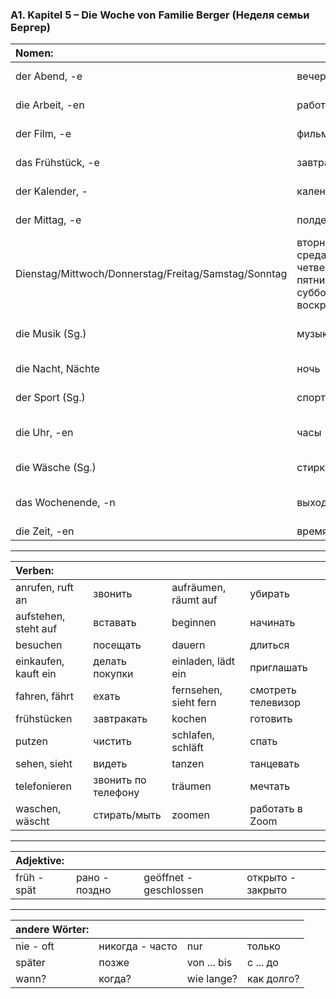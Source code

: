 ### A1. Kapitel 5 – Die Woche von Familie Berger (Неделя семьи Бергер)

| Nomen: ||||
|:---|:---|:---|:---|
| der Abend, -e | вечер | der Alltag (Sg.) | повседневная жизнь |
| die Arbeit, -en | работа | die E-Mail, -s | электронная почта |
| der Film, -e | фильм | die Freizeit (Sg.) | свободное время |
| das Frühstück, -e | завтрак | der Fußball, -bälle | футбол |
| der Kalender, - | календарь | das Kino, -s | кино |
| der Mittag, -e | полдень | der Montag, -e | понедельник |
| Dienstag/Mittwoch/Donnerstag/Freitag/Samstag/Sonntag | вторник/среда/четверг/пятница/суббота/воскресенье | der Morgen, - | утро |
| die Musik (Sg.) | музыка | der Nachmittag, -e | послеобеденное время |
| die Nacht, Nächte | ночь | das Picknick, -s | пикник |
| der Sport (Sg.) | спорт | die Stunde, -n | час |
| die Uhr, -en | часы | der Vormittag, -e | утро (до полудня) |
| die Wäsche (Sg.) | стирка | die Woche, -n | неделя |
| das Wochenende, -n | выходные | die Wohnung, -en | квартира |
| die Zeit, -en | время | | |

---

| Verben: ||||
|:---|:---|:---|:---|
| anrufen, ruft an | звонить | aufräumen, räumt auf | убирать |
| aufstehen, steht auf | вставать | beginnen | начинать |
| besuchen | посещать | dauern | длиться |
| einkaufen, kauft ein | делать покупки | einladen, lädt ein | приглашать |
| fahren, fährt | ехать | fernsehen, sieht fern | смотреть телевизор |
| frühstücken | завтракать | kochen | готовить |
| putzen | чистить | schlafen, schläft | спать |
| sehen, sieht | видеть | tanzen | танцевать |
| telefonieren | звонить по телефону | träumen | мечтать |
| waschen, wäscht | стирать/мыть | zoomen | работать в Zoom |

---

| Adjektive: ||||
|:---|:---|:---|:---|
| früh - spät | рано - поздно | geöffnet - geschlossen | открыто - закрыто |

---

| andere Wörter: ||||
|:---|:---|:---|:---|
| nie - oft | никогда - часто | nur | только |
| später | позже | von ... bis | с ... до |
| wann? | когда? | wie lange? | как долго? |
